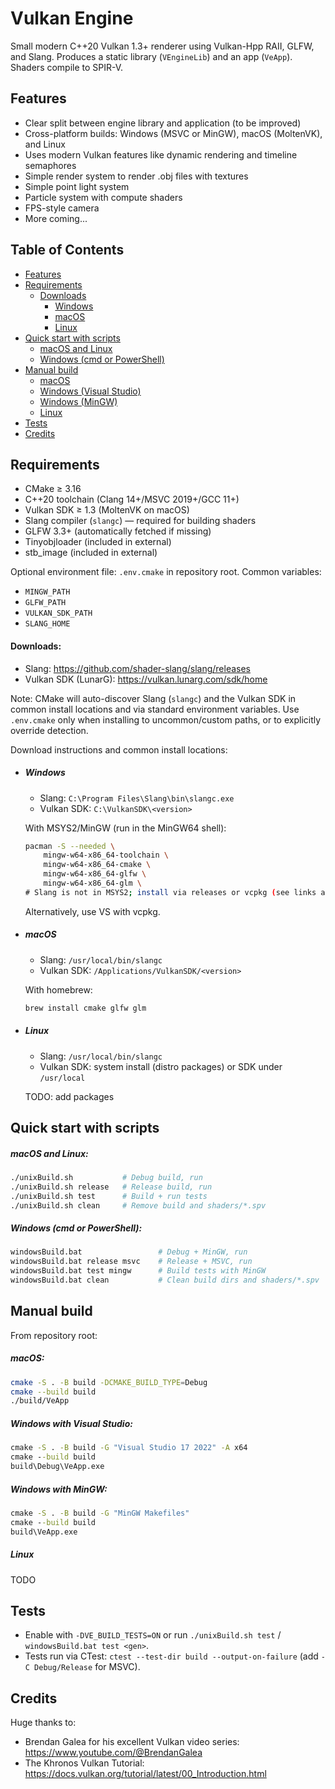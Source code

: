 # Vulkan Engine

Small modern C++20 Vulkan 1.3+ renderer using Vulkan-Hpp RAII, GLFW, and Slang. Produces a static library (`VEngineLib`) and an app (`VeApp`). Shaders compile to SPIR-V.

## Features
- Clear split between engine library and application (to be improved)
- Cross-platform builds: Windows (MSVC or MinGW), macOS (MoltenVK), and Linux
- Uses modern Vulkan features like dynamic rendering and timeline semaphores
- Simple render system to render .obj files with textures
- Simple point light system
- Particle system with compute shaders
- FPS-style camera
- More coming...

## Table of Contents

- [Features](#features)
- [Requirements](#requirements)
	- [Downloads](#downloads)
		- [Windows](#windows)
		- [macOS](#macos)
		- [Linux](#linux)
- [Quick start with scripts](#quick-start-with-scripts)
	- [macOS and Linux](#macos-and-linux)
	- [Windows (cmd or PowerShell)](#windows-cmd-or-powershell)
- [Manual build](#manual-build)
	- [macOS](#macos)
	- [Windows (Visual Studio)](#windows-with-visual-studio)
	- [Windows (MinGW)](#windows-with-mingw)
	- [Linux](#linux-1)
- [Tests](#tests)
 - [Credits](#credits)


## Requirements

- CMake ≥ 3.16
- C++20 toolchain (Clang 14+/MSVC 2019+/GCC 11+)
- Vulkan SDK ≥ 1.3 (MoltenVK on macOS)
- Slang compiler (`slangc`) — required for building shaders
- GLFW 3.3+ (automatically fetched if missing)
- Tinyobjloader (included in external)
- stb_image (included in external)

Optional environment file: `.env.cmake` in repository root. Common variables:
- `MINGW_PATH`
- `GLFW_PATH`
- `VULKAN_SDK_PATH`
- `SLANG_HOME`

#### Downloads:
- Slang: https://github.com/shader-slang/slang/releases
- Vulkan SDK (LunarG): https://vulkan.lunarg.com/sdk/home

Note: CMake will auto-discover Slang (`slangc`) and the Vulkan SDK in common install locations and via standard environment variables. Use `.env.cmake` only when installing to uncommon/custom paths, or to explicitly override detection.

Download instructions and common install locations:
- ##### Windows
	- Slang: `C:\Program Files\Slang\bin\slangc.exe`
	- Vulkan SDK: `C:\VulkanSDK\<version>`

	With MSYS2/MinGW (run in the MinGW64 shell):
	```bash
	pacman -S --needed \
		mingw-w64-x86_64-toolchain \
		mingw-w64-x86_64-cmake \
		mingw-w64-x86_64-glfw \
		mingw-w64-x86_64-glm \
	# Slang is not in MSYS2; install via releases or vcpkg (see links above)
	```
	Alternatively, use VS with vcpkg.

- ##### macOS
	- Slang: `/usr/local/bin/slangc`
	- Vulkan SDK: `/Applications/VulkanSDK/<version>`

	With homebrew:
	```bash
	brew install cmake glfw glm
	```
- ##### Linux
	- Slang: `/usr/local/bin/slangc`
	- Vulkan SDK: system install (distro packages) or SDK under `/usr/local`

	TODO: add packages


## Quick start with scripts

##### macOS and Linux:

```bash
./unixBuild.sh           # Debug build, run
./unixBuild.sh release   # Release build, run
./unixBuild.sh test      # Build + run tests
./unixBuild.sh clean     # Remove build and shaders/*.spv
```

##### Windows (cmd or PowerShell):

```bash
windowsBuild.bat                 # Debug + MinGW, run
windowsBuild.bat release msvc    # Release + MSVC, run
windowsBuild.bat test mingw      # Build tests with MinGW
windowsBuild.bat clean           # Clean build dirs and shaders/*.spv

```

## Manual build
From repository root:

##### macOS:

```bash
cmake -S . -B build -DCMAKE_BUILD_TYPE=Debug
cmake --build build
./build/VeApp
```

##### Windows with Visual Studio:

```bat
cmake -S . -B build -G "Visual Studio 17 2022" -A x64
cmake --build build
build\Debug\VeApp.exe
```

##### Windows with MinGW:

```bat
cmake -S . -B build -G "MinGW Makefiles"
cmake --build build
build\VeApp.exe
```

##### Linux

TODO

## Tests

- Enable with `-DVE_BUILD_TESTS=ON` or run `./unixBuild.sh test` / `windowsBuild.bat test <gen>`.
- Tests run via CTest: `ctest --test-dir build --output-on-failure` (add `-C Debug/Release` for MSVC).

## Credits

Huge thanks to:

- Brendan Galea for his excellent Vulkan video series: https://www.youtube.com/@BrendanGalea
- The Khronos Vulkan Tutorial: https://docs.vulkan.org/tutorial/latest/00_Introduction.html